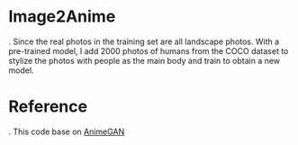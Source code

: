 # Image2Anime
. Since the real photos in the training set are all landscape photos. With a pre-trained model, I add 2000 photos of humans from the COCO dataset to stylize the photos with people as the main body and train to obtain a new model.
# Reference
. This code base on [AnimeGAN](https://github.com/TachibanaYoshino/AnimeGAN)

